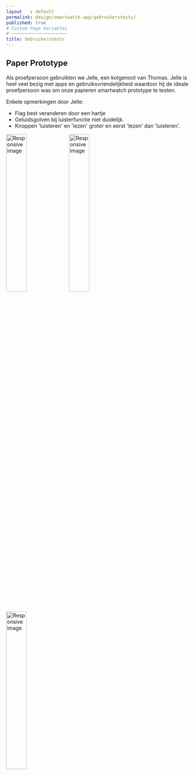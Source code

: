 ```yaml
---
layout   : default
permalink: design/smartwatch-app/gebruikerstests/
published: true
# Custom Page Variables
# ─────────────────────
title: Gebruikerstests
---
```


Paper Prototype
---------------

Als proefpersoon gebruikten we Jelle, een kotgenoot van Thomas. Jelle is heel veel bezig met apps en gebruiksvriendelijkheid waardoor hij de ideale proefpersoon was om onze papieren smartwatch prototype te testen.

Enkele opmerkingen door Jelle:
- Flag best veranderen door een hartje
- Geluidsgolven bij luisterfunctie niet duidelijk.
- Knoppen 'luisteren' en 'lezen' groter en eerst 'lezen' dan 'luisteren'.

<div>
    <img src="{{ site.baseurl }}/assets/images/prototype1.jpg" alt="Responsive image" style="width: 33%;">
    <img src="{{ site.baseurl }}/assets/images/prototype2.jpg" alt="Responsive image" style="width: 33%;">
    <img src="{{ site.baseurl }}/assets/images/prototype3.jpg" alt="Responsive image" style="width: 33%;">
</div>